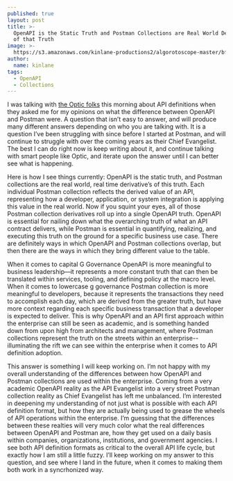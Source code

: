```yaml
---
published: true
layout: post
title: >-
  OpenAPI is the Static Truth and Postman Collections are Real World Derivatives
  of that Truth
image: >-
  https://s3.amazonaws.com/kinlane-productions2/algorotoscope-master/bf-skinner-thinking-man-statue.jpg
author:
  name: kinlane
tags:
  - OpenAPI
  - Collections
---
```

I was talking with [the Optic folks](https://www.useoptic.com/) this morning about API definitions when they asked me for my opinions on what the difference between OpenAPI and Postman were. A question that isn’t easy to answer, and will produce many different answers depending on who you are talking with. It is a question I’ve been struggling with since before I started at Postman, and will continue to struggle with over the coming years as their Chief Evangelist. The best I can do right now is keep writing about it, and continue talking with smart people like Optic, and iterate upon the answer until I can better see what is happening.

Here is how I see things currently: OpenAPI is the static truth, and Postman collections are the real world, real time derivative’s of this truth. Each individual Postman collection reflects the derived value of an API, representing how a developer, application, or system integration is applying this value in the real world. Now if you squint your eyes, all of those Postman collection derivatives roll up into a single OpenAPI truth. OpenAPI is essential for nailing down what the overarching truth of what an API contract delivers, while Postman is essential in quantifying, realizing, and executing this truth on the ground for a specific business use case. There are definitely ways in which OpenAPI and Postman collections overlap, but then there are the ways in which they bring different value to the table. 

When it comes to capital G Governance OpenAPI is more meaningful to business leadership—it represents a more constant truth that can then be translated within services, tooling, and defining policy at the macro level. When it comes to lowercase g governance Postman collection is more meaningful to developers, because it represents the transactions they need to accomplish each day, which are derived from the greater truth, but have more context regarding each specific business transaction that a developer is expected to deliver. This is why OpenAPI and an API first approach within the enterprise can still be seen as academic, and is something handed down from upon high from architects and management, where Postman collections represent the truth on the streets within an enterprise--illuminating the rift we can see within the enterprise when it comes to API definition adoption.

This answer is something I will keep working on. I’m not happy with my overall understanding of the differences between how OpenAPI and Postman collections are used within the enterprise. Coming from a very academic OpenAPI reality as the API Evangelist into a very street Postman collection reality as Chief Evangelist has left me unbalanced. I’m interested in deepening my understanding of not just what is possible with each API definition format, but how they are actually being used to grease the wheels of API operations within the enterprise. I’m guessing that the differences between these realties will very much color what the real differences between OpenAPI and Postman are, how they get used on a daily basis within companies, organizations, institutions, and government agencies. I see both API definition formats as critical to the overall API life cycle, but exactly how I am still a little fuzzy. I’ll keep working on my answer to this question, and see where I land in the future, when it comes to making them both work in a syncrhonized way.